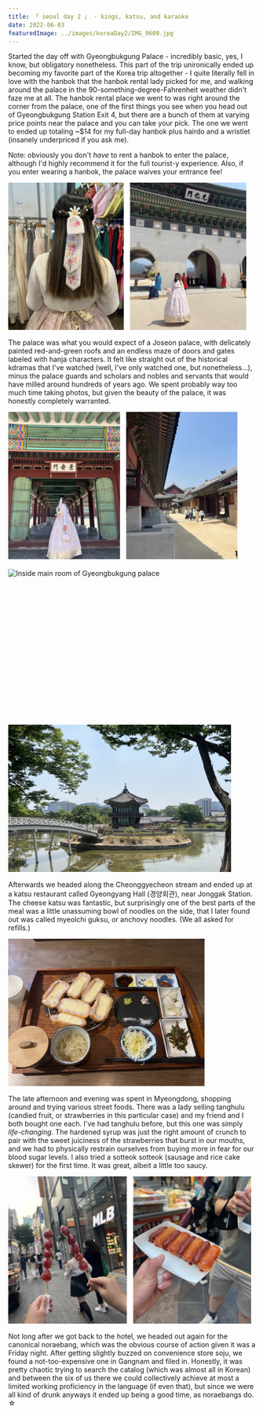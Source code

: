 ```yaml
---
title: 「 seoul day 2 」 - kings, katsu, and karaoke
date: 2022-06-03
featuredImage: ../images/koreaDay2/IMG_9609.jpg
---
```


Started the day off with Gyeongbukgung Palace - incredibly basic, yes, I know, but obligatory nonetheless. This part of the trip unironically ended up becoming my favorite part of the Korea trip altogether - I quite literally fell in love with the hanbok that the hanbok rental lady picked for me, and walking around the palace in the 90-something-degree-Fahrenheit weather didn't faze me at all. The hanbok rental place we went to was right around the corner from the palace, one of the first things you see when you head out of Gyeongbukgung Station Exit 4, but there are a bunch of them at varying price points near the palace and you can take your pick. The one we went to ended up totaling ~$14 for my full-day hanbok plus hairdo and a wristlet (insanely underpriced if you ask me).

Note: obviously you don't *have* to rent a hanbok to enter the palace, although I'd highly recommend it for the full tourist-y experience. Also, if you enter wearing a hanbok, the palace waives your entrance fee!

<div>
    <img src="../images/koreaDay2/IMG_2823.jpg" 
        alt="Wearing hanbok at Gyeongbukgung palace"
        style="height: 300px; object-fit:cover;display:inline-block"
    />
</div>

The palace was what you would expect of a Joseon palace, with delicately painted red-and-green roofs and an endless maze of doors and gates labeled with hanja characters. It felt like straight out of the historical kdramas that I've watched (well, I've only watched one, but nonetheless...), minus the palace guards and scholars and nobles and servants that would have milled around hundreds of years ago. We spent probably way too much time taking photos, but given the beauty of the palace, it was honestly completely warranted.

<div>
    <img src="../images/koreaDay2/IMG_2824.jpg" 
        alt="More pictures of Gyeongbukgung palace"
        style="height: 300px; object-fit:cover;display:inline-block"
    />
</div>

<br/>
<div>
    <img src="../images/koreaDay2/IMG_9715.jpg" 
        alt="Inside main room of Gyeongbukgung palace"
        style="height: 300px; object-fit:cover;display:inline-block"
    />
</div>
<br />
<div>
    <img src="../images/koreaDay2/IMG_9856.jpg" 
        alt="Pagoda in Gyeongbukgung"
        style="height: 300px; object-fit:cover;display:inline-block"
    />
</div>



Afterwards we headed along the Cheonggyecheon stream and ended up at a katsu restaurant called Gyeongyang Hall (경양회관), near Jonggak Station. The cheese katsu was fantastic, but surprisingly one of the best parts of the meal was a little unassuming bowl of noodles on the side, that I later found out was called myeolchi guksu, or anchovy noodles. (We all asked for refills.) 

<div>
    <img src="../images/koreaDay2/IMG_9978.jpg" 
        alt="Cheese katsu at Gyeongyang Hall"
        style="height: 300px; object-fit:cover;display:inline-block"
    />
</div>

The late afternoon and evening was spent in Myeongdong, shopping around and trying various street foods. There was a lady selling tanghulu (candied fruit, or strawberries in this particular case) and my friend and I both bought one each. I've had tanghulu before, but this one was simply *life-changing*. The hardened syrup was just the right amount of crunch to pair with the sweet juiciness of the strawberries that burst in our mouths, and we had to physically restrain ourselves from buying more in fear for our blood sugar levels. I also tried a sotteok sotteok (sausage and rice cake skewer) for the first time. It was great, albeit a little too saucy. 

<div>
    <img src="../images/koreaDay2/IMG_2826.jpg" 
        alt="Street food at Myeongdong"
        style="height: 300px; object-fit:cover;display:inline-block"
    />
</div>

Not long after we got back to the hotel, we headed out again for the canonical noraebang, which was the obvious course of action given it was a Friday night. After getting slightly buzzed on convenience store soju, we found a not-too-expensive one in Gangnam and filed in. Honestly, it was pretty chaotic trying to search the catalog (which was almost all in Korean) and between the six of us there we could collectively achieve at most a limited working proficiency in the language (if even that), but since we were all kind of drunk anyways it ended up being a good time, as noraebangs do. ☆ 





